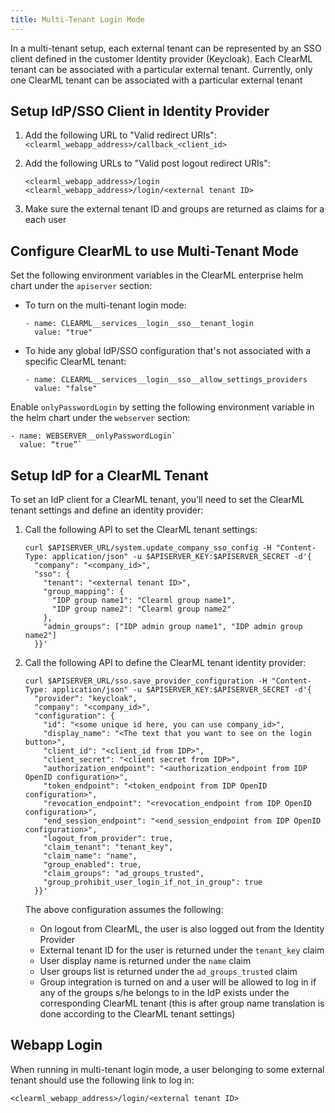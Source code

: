 ```yaml
---
title: Multi-Tenant Login Mode
---
```


In a multi-tenant setup, each external tenant can be represented by an SSO client defined in the customer Identity provider 
(Keycloak). Each ClearML tenant can be associated with a particular external tenant. Currently, only one 
ClearML tenant can be associated with a particular external tenant

## Setup IdP/SSO Client in Identity Provider

1. Add the following URL to "Valid redirect URIs": `<clearml_webapp_address>/callback_<client_id>`  
2. Add the following URLs to "Valid post logout redirect URIs": 

   ```
   <clearml_webapp_address>/login
   <clearml_webapp_address>/login/<external tenant ID>
   ```
3. Make sure the external tenant ID and groups are returned as claims for a each user

## Configure ClearML to use Multi-Tenant Mode

Set the following environment variables in the ClearML enterprise helm chart under the `apiserver` section:  
* To turn on the multi-tenant login mode:

  ```
  - name: CLEARML__services__login__sso__tenant_login
    value: "true"
  ```
* To hide any global IdP/SSO configuration that's not associated with a specific ClearML tenant:  

  ```
  - name: CLEARML__services__login__sso__allow_settings_providers
    value: "false"
  ```
  
Enable `onlyPasswordLogin` by setting the following environment variable in the helm chart under the `webserver` section:

``` 
- name: WEBSERVER__onlyPasswordLogin`  
  value: “true”`
```

## Setup IdP for a ClearML Tenant

To set an IdP client for a ClearML tenant, you’ll need to set the ClearML tenant settings and define an identity provider:

1. Call the following API to set the ClearML tenant settings:

   ```
   curl $APISERVER_URL/system.update_company_sso_config -H "Content-Type: application/json" -u $APISERVER_KEY:$APISERVER_SECRET -d'{  
     "company": "<company_id>",  
     "sso": {  
       "tenant": "<external tenant ID>",  
       "group_mapping": {  
         "IDP group name1": "Clearml group name1",  
         "IDP group name2": "Clearml group name2"  
       },  
       "admin_groups": ["IDP admin group name1", "IDP admin group name2"]  
     }}'  
   ```
2. Call the following API to define the ClearML tenant identity provider:

   ```
   curl $APISERVER_URL/sso.save_provider_configuration -H "Content-Type: application/json" -u $APISERVER_KEY:$APISERVER_SECRET -d'{  
     "provider": "keycloak", 
     "company": "<company_id>",  
     "configuration": {  
       "id": "<some unique id here, you can use company_id>",  
       "display_name": "<The text that you want to see on the login button>",  
       "client_id": "<client_id from IDP>",  
       "client_secret": "<client secret from IDP>",  
       "authorization_endpoint": "<authorization_endpoint from IDP OpenID configuration>",  
       "token_endpoint": "<token_endpoint from IDP OpenID configuration>",  
       "revocation_endpoint": "<revocation_endpoint from IDP OpenID configuration>",  
       "end_session_endpoint": "<end_session_endpoint from IDP OpenID configuration>",  
       "logout_from_provider": true,  
       "claim_tenant": "tenant_key",  
       "claim_name": "name",  
       "group_enabled": true,  
       "claim_groups": "ad_groups_trusted",  
       "group_prohibit_user_login_if_not_in_group": true  
     }}'  
   ```
   The above configuration assumes the following:  
   * On logout from ClearML, the user is also logged out from the Identity Provider  
   * External tenant ID for the user is returned under the `tenant_key` claim  
   * User display name is returned under the `name` claim  
   * User groups list is returned under the `ad_groups_trusted` claim  
   * Group integration is turned on and a user will be allowed to log in if any of the groups s/he belongs to in the 
     IdP exists under the corresponding ClearML tenant (this is after group name translation is done according to the ClearML tenant settings)

## Webapp Login

When running in multi-tenant login mode, a user belonging to some external tenant should use the following link to log in:  

```
<clearml_webapp_address>/login/<external tenant ID>
```